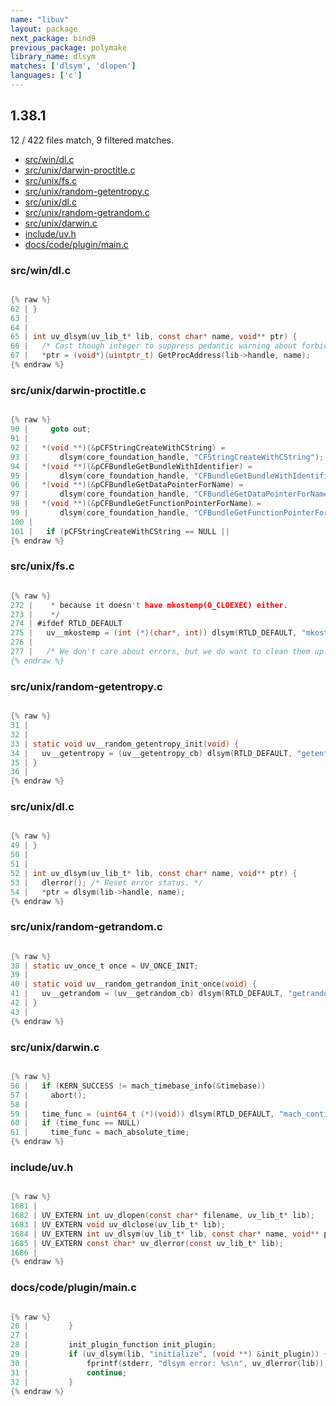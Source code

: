 ```yaml
---
name: "libuv"
layout: package
next_package: bind9
previous_package: polymake
library_name: dlsym
matches: ['dlsym', 'dlopen']
languages: ['c']
---
```

## 1.38.1
12 / 422 files match, 9 filtered matches.

 - [src/win/dl.c](#srcwindlc)
 - [src/unix/darwin-proctitle.c](#srcunixdarwin-proctitlec)
 - [src/unix/fs.c](#srcunixfsc)
 - [src/unix/random-getentropy.c](#srcunixrandom-getentropyc)
 - [src/unix/dl.c](#srcunixdlc)
 - [src/unix/random-getrandom.c](#srcunixrandom-getrandomc)
 - [src/unix/darwin.c](#srcunixdarwinc)
 - [include/uv.h](#includeuvh)
 - [docs/code/plugin/main.c](#docscodepluginmainc)

### src/win/dl.c

```c

{% raw %}
62 | }
63 | 
64 | 
65 | int uv_dlsym(uv_lib_t* lib, const char* name, void** ptr) {
66 |   /* Cast though integer to suppress pedantic warning about forbidden cast. */
67 |   *ptr = (void*)(uintptr_t) GetProcAddress(lib->handle, name);
{% endraw %}

```
### src/unix/darwin-proctitle.c

```c

{% raw %}
90 |     goto out;
91 | 
92 |   *(void **)(&pCFStringCreateWithCString) =
93 |       dlsym(core_foundation_handle, "CFStringCreateWithCString");
94 |   *(void **)(&pCFBundleGetBundleWithIdentifier) =
95 |       dlsym(core_foundation_handle, "CFBundleGetBundleWithIdentifier");
96 |   *(void **)(&pCFBundleGetDataPointerForName) =
97 |       dlsym(core_foundation_handle, "CFBundleGetDataPointerForName");
98 |   *(void **)(&pCFBundleGetFunctionPointerForName) =
99 |       dlsym(core_foundation_handle, "CFBundleGetFunctionPointerForName");
100 | 
101 |   if (pCFStringCreateWithCString == NULL ||
{% endraw %}

```
### src/unix/fs.c

```c

{% raw %}
272 |    * because it doesn't have mkostemp(O_CLOEXEC) either.
273 |    */
274 | #ifdef RTLD_DEFAULT
275 |   uv__mkostemp = (int (*)(char*, int)) dlsym(RTLD_DEFAULT, "mkostemp");
276 | 
277 |   /* We don't care about errors, but we do want to clean them up.
{% endraw %}

```
### src/unix/random-getentropy.c

```c

{% raw %}
31 | 
32 | 
33 | static void uv__random_getentropy_init(void) {
34 |   uv__getentropy = (uv__getentropy_cb) dlsym(RTLD_DEFAULT, "getentropy");
35 | }
36 | 
{% endraw %}

```
### src/unix/dl.c

```c

{% raw %}
49 | }
50 | 
51 | 
52 | int uv_dlsym(uv_lib_t* lib, const char* name, void** ptr) {
53 |   dlerror(); /* Reset error status. */
54 |   *ptr = dlsym(lib->handle, name);
{% endraw %}

```
### src/unix/random-getrandom.c

```c

{% raw %}
38 | static uv_once_t once = UV_ONCE_INIT;
39 | 
40 | static void uv__random_getrandom_init_once(void) {
41 |   uv__getrandom = (uv__getrandom_cb) dlsym(RTLD_DEFAULT, "getrandom");
42 | }
43 | 
{% endraw %}

```
### src/unix/darwin.c

```c

{% raw %}
56 |   if (KERN_SUCCESS != mach_timebase_info(&timebase))
57 |     abort();
58 | 
59 |   time_func = (uint64_t (*)(void)) dlsym(RTLD_DEFAULT, "mach_continuous_time");
60 |   if (time_func == NULL)
61 |     time_func = mach_absolute_time;
{% endraw %}

```
### include/uv.h

```c

{% raw %}
1681 | 
1682 | UV_EXTERN int uv_dlopen(const char* filename, uv_lib_t* lib);
1683 | UV_EXTERN void uv_dlclose(uv_lib_t* lib);
1684 | UV_EXTERN int uv_dlsym(uv_lib_t* lib, const char* name, void** ptr);
1685 | UV_EXTERN const char* uv_dlerror(const uv_lib_t* lib);
1686 | 
{% endraw %}

```
### docs/code/plugin/main.c

```c

{% raw %}
26 |         }
27 | 
28 |         init_plugin_function init_plugin;
29 |         if (uv_dlsym(lib, "initialize", (void **) &init_plugin)) {
30 |             fprintf(stderr, "dlsym error: %s\n", uv_dlerror(lib));
31 |             continue;
32 |         }
{% endraw %}

```